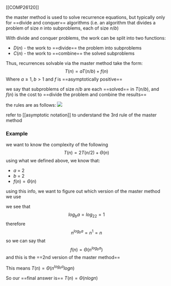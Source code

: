 [[COMP26120]]

the master method is used to solve recurrence equations, but typically only for ==divide and conquer== algorithms (i.e. an algorithm that divides a problem of size $n$ into subproblems, each of size $n/b$)

With divide and conquer problems, the work can be split into two functions:
- $D(n)$ - the work to ==divide== the problem into subproblems
- $C(n)$ - the work to ==combine== the solved subproblems

Thus, recurrences solvable via the master method take the form:
$$T(n) = aT(n/b) + f(n)$$
Where $a \geq 1, b > 1$ and $f$ is ==asymptotically positive==

we say that subproblems of size $n/b$ are each ==solved== in $T(n/b)$, and $f(n)$ is the cost to ==divide the problem and combine the results==

the rules are as follows:
![](https://i.imgur.com/EfcjHq9.png)

refer to [[asymptotic notation]] to understand the 3rd rule of the master method

### Example
we want to know the complexity of the following
$$T(n) = 2T(n/2) + \Theta(n)$$
using what we defined above, we know that:
- $a$ = 2
- $b$ = 2
- $f(n) = \Theta(n)$

using this info, we want to figure out which version of the master method we use

we see that
$$log_ba = log_22 = 1$$
therefore
$$n^{log_ba} = n^1 = n$$
so we can say that
$$f(n) = \Theta(n^{log_ba})$$
and this is the ==2nd version of the master method==

This means $T(n) = \Theta(n^{log_ba}logn)$

So our ==final answer is== $T(n) = \Theta(nlogn)$

